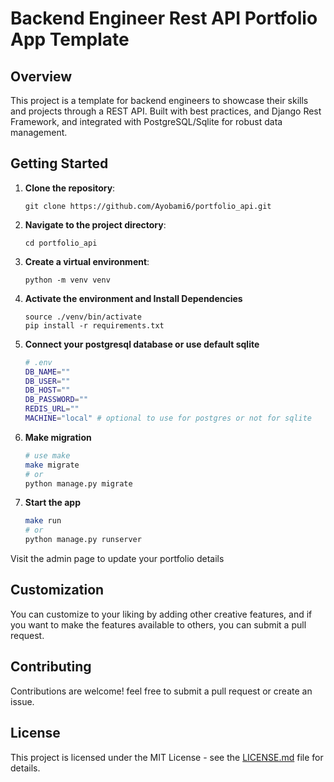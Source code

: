 # Backend Engineer Rest API Portfolio App Template

## Overview
This project is a template for backend engineers to showcase their skills and projects through a REST API. Built with best practices, and Django Rest Framework, and integrated with PostgreSQL/Sqlite for robust data management.


## Getting Started
1. **Clone the repository**:
   ```
   git clone https://github.com/Ayobami6/portfolio_api.git
   ```
2. **Navigate to the project directory**:
   ```
   cd portfolio_api
   ```
3. **Create a virtual environment**:
   ```
   python -m venv venv
   ```

4. **Activate the environment and Install Dependencies**
   ```
   source ./venv/bin/activate
   pip install -r requirements.txt
   ```

5. **Connect your postgresql database or use default sqlite**
   ```bash
   # .env
   DB_NAME=""
   DB_USER=""
   DB_HOST=""
   DB_PASSWORD=""
   REDIS_URL=""
   MACHINE="local" # optional to use for postgres or not for sqlite
   ```

6. **Make migration**
   ```bash
   # use make 
   make migrate
   # or
   python manage.py migrate
   ```

7. **Start the app**
   ```bash
   make run
   # or 
   python manage.py runserver
   ```

Visit the admin page to update your portfolio details

## Customization
You can customize to your liking by adding other creative features, and if you want to make the features available to others, you can submit a pull request.

## Contributing
Contributions are welcome! feel free to submit a pull request or create an issue.

## License
This project is licensed under the MIT License - see the [LICENSE.md](LICENSE) file for details.

